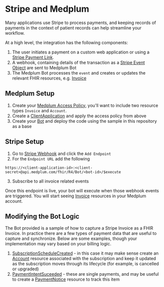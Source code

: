 # Stripe and Medplum

Many applications use Stripe to process payments, and keeping records of payments in the context of patient records can help streamline your workflow.

At a high level, the integration has the following components:

1. The user initiates a payment on a custom web application or using a [Stripe Payment Link](https://stripe.com/payments/payment-links).
2. A webhook, containing details of the transaction as a [Stripe Event Object](https://stripe.com/docs/api/events/object) are sent to Medplum Bot
3. The Medplum Bot processes the `event` and creates or updates the relevant FHIR resources, e.g. [Invoice](https://www.medplum.com/docs/api/fhir/resources/invoice)

## Medplum Setup

1. Create your [Medplum Access Policy](https://www.medplum.com/docs/auth/access-control#resource-type), you'll want to include two resource types `Invoice` and `Account`.
2. Create a [ClientApplication](https://www.medplum.com/docs/auth/client-credentials) and apply the access policy from above
3. Create your [Bot](https://www.medplum.com/docs/bots/bot-basics) and deploy the code using the sample in this repository as a base

## Stripe Setup

1. Go to [Stripe Webhook](https://dashboard.stripe.com/webhooks) and click the `Add Endpoint`
2. For the `Endpoint URL` add the following

```url
https://<client-application-id>:<client-secret>@api.medplum.com/fhir/R4/Bot/<bot-id>/$execute
```

3. Subscribe to all invoice related events

Once this endpoint is live, your bot will execute when those webhook events are triggered. You will start seeing [Invoice](https://app.medplum.com/Invoice) resources in your Medplum account.

## Modifying the Bot Logic

The Bot provided is a sample of how to capture a Stripe Invoice as a FHIR Invoice. In practice there are a few types of payment data that are useful to capture and synchronize. Below are some examples, though your implementation may vary based on your billing logic.

1. [SubscriptionScheduleCreated](https://stripe.com/docs/api/subscription_schedules/object) - in this case it may make sense create an [Account](https://www.medplum.com/docs/api/fhir/resources/account) resource associated with the subscription and keep it updated as the subscription moves through its lifecycle (for example, is cancelled or upgraded)
2. [PaymentIntentSuceeded](https://stripe.com/docs/api/payment_intents/object) - these are single payments, and may be useful to create a [PaymentNotice](https://www.medplum.com/docs/api/fhir/resources/paymentnotice) resource to track this item
